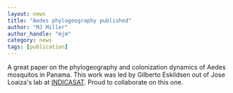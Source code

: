 ```yaml
---
layout: news
title: "Aedes phylogeography published"
author: "MJ Miller"
author_handle: "mjm"
category: news
tags: [publication]
---
```

A great paper on the phylogeography and colonization dynamics of Aedes mosquitos in Panama. This work was led by Gilberto Eskildsen out of Jose Loaiza's lab at [INDICASAT](http://indicasat.org.pa/home/). Proud to collaborate on this one.

